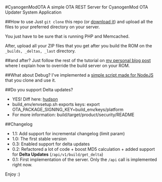 #CyanogenModOTA
A simple OTA REST Server for CyanogenMod OTA Updater System Application

##How to use
Just <code>git clone</code> this repo (or [download it](https://github.com/androidarmv6/CyanogenModOTA/archive/master.zip)) and upload all the files to your preferred directory on your server.

You just have to be sure that is running PHP and Memcached.

After, upload all your ZIP files that you get after you build the ROM on the <code>_builds, _deltas, _last</code> directory.

##and after?
Just follow the rest of the tutorial on [my personal blog post](http://blog.julianxhokaxhiu.com/entry/how-the-cm-ota-server-works-and-how-to-implement-and-use-ours) where I explain how to override the build server on your ROM.

##What about Debug?
I've implemented a [simple script made for NodeJS](https://github.com/julianxhokaxhiu/CyanogenModOTAUnitTest) that you clone and use it.

##Do you support Delta updates?
- YES! Diff here: [hudson](https://github.com/androidarmv6/hudson/compare/master...ota)
- build_env/envsetup.sh exports keys: export OTA_PACKAGE_SIGNING_KEY=build_env/keys/platform
- For more information: build/target/product/security/README

##Changelog
- 1.1: Add support for incremental changelog (limit param)
- 1.0: The first stable version
- 0.3: Enabled support for delta updates
- 0.2: Refactored a lot of code + boost MD5 calculation + added support for **Delta Updates** (<code>/api/v1/build/get_delta</code>)
- 0.1: First implementation of the server. Only the <code>/api</code> call is implemented right now.

Enjoy :)
